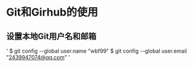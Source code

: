# Git和Girhub的使用

## 设置本地Git用户名和邮箱

'
$ git config --global user.name "wbf99"
$ git config --global user.email "2439947074@qq.com"
'
